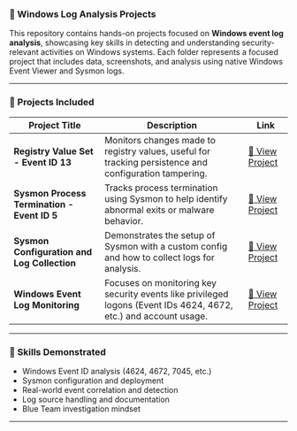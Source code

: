 ### 📂 Windows Log Analysis Projects

This repository contains hands-on projects focused on **Windows event log analysis**, showcasing key skills in detecting and understanding security-relevant activities on Windows systems. Each folder represents a focused project that includes data, screenshots, and analysis using native Windows Event Viewer and Sysmon logs.

---

### 📁 Projects Included

| Project Title                               | Description                                                                                                      | Link                                                |
| ------------------------------------------- | ---------------------------------------------------------------------------------------------------------------- | --------------------------------------------------- |
| **Registry Value Set - Event ID 13**        | Monitors changes made to registry values, useful for tracking persistence and configuration tampering.           | [🔗 View Project](./event-id-13-registry-value-set) |
| **Sysmon Process Termination - Event ID 5** | Tracks process termination using Sysmon to help identify abnormal exits or malware behavior.                     | [🔗 View Project](./process-termination-sysmon)     |
| **Sysmon Configuration and Log Collection** | Demonstrates the setup of Sysmon with a custom config and how to collect logs for analysis.                      | [🔗 View Project](./sysmon-log-collection)          |
| **Windows Event Log Monitoring**            | Focuses on monitoring key security events like privileged logons (Event IDs 4624, 4672, etc.) and account usage. | [🔗 View Project](./windows-event-log-monitoring)   |

---

### 🧠 Skills Demonstrated

* Windows Event ID analysis (4624, 4672, 7045, etc.)
* Sysmon configuration and deployment
* Real-world event correlation and detection
* Log source handling and documentation
* Blue Team investigation mindset

---
